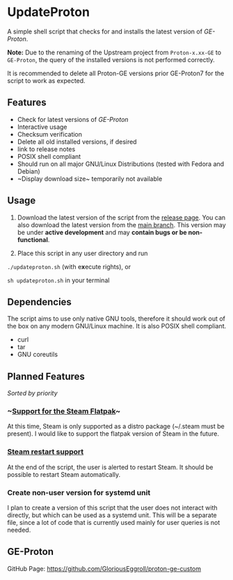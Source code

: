 # UpdateProton
A simple shell script that checks for and installs the latest version of *GE-Proton*.

**Note:**
Due to the renaming of the Upstream project from `Proton-x.xx-GE` to `GE-Proton`, 
the query of the installed versions is not performed correctly.

It is recommended to delete all Proton-GE versions prior GE-Proton7 for the script to work as expected.

## Features
- Check for latest versions of *GE-Proton*
- Interactive usage
- Checksum verification
- Delete all old installed versions, if desired
- link to release notes
- POSIX shell compliant
- Should run on all major GNU/Linux Distributions (tested with Fedora and Debian)
- ~Display download size~ temporarily not available

## Usage
1. Download the latest version of the script from the [release page](https://github.com/heuwerk/UpdateProton/releases).
You can also download the latest version from the [main branch](https://github.com/heuwerk/UpdateProton/blob/main/updateproton.sh). This version may be under **active development** and may **contain bugs or be non-functional**.

1. Place this script in any user directory and run

``./updateproton.sh`` (with e**x**ecute rights), or

``sh updateproton.sh`` in your terminal

## Dependencies
The script aims to use only native GNU tools, therefore it should work out of the box on any modern GNU/Linux machine. It is also POSIX shell compliant.
- curl
- tar
- GNU coreutils

## Planned Features
*Sorted by priority*

### ~[Support for the Steam Flatpak](https://github.com/heuwerk/UpdateProton/issues/15)~

At this time, Steam is only supported as a distro package (~/.steam must be present).
I would like to support the flatpak version of Steam in the future.

### [Steam restart support](https://github.com/heuwerk/UpdateProton/issues/16)

At the end of the script, the user is alerted to restart Steam.
It should be possible to restart Steam automatically.

### Create non-user version for systemd unit
I plan to create a version of this script that the user does not interact with directly, but which can be used as a systemd unit.
This will be a separate file, since a lot of code that is currently used mainly for user queries is not needed.

## GE-Proton
GitHub Page: https://github.com/GloriousEggroll/proton-ge-custom
